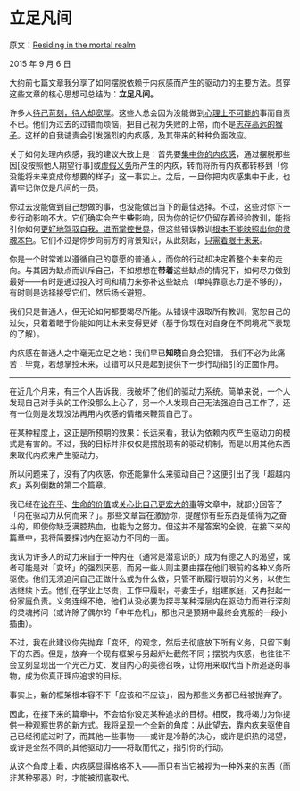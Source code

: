 # 立足凡间

原文：[Residing in the mortal realm](https://mindingourway.com/residing-in-the-mortal-realm/)

2015 年 9 月 6 日

大约前七篇文章我分享了如何摆脱依赖于内疚感而产生的驱动力的主要方法。贯穿这些文章的核心思想可总结为：**立足凡间。**

许多人[待己苛刻，待人却宽厚](https://mindingourway.com/self-compassion/)。这些人总会因为没能做到[心理上不可能的](https://mindingourway.com/where-coulds-go/)事而自责不已。他们为过去的过错而烦恼，把自己视为失败的上帝，而不是[志存高远的猴子](https://mindingourway.com/not-yet-gods/)。这样的自我谴责会引发强烈的内疚感，及其带来的种种负面效应。

关于如何处理内疚感，我的建议大致上是：首先要[集中你的内疚感](https://mindingourway.com/shifting-guilt/)，通过摆脱那些因[没按照他人期望行事]或[虚假义务](https://mindingourway.com/not-because-you-should/)所产生的内疚，转而将所有内疚都转移到「你没能将未来变成你想要的样子」这一事实上。之后，一旦你把内疚感集中于此，也请牢记你仅是凡间的一员。

你过去没能做到自己想做的事，也没能做出当下的最佳选择。不过，这些对你下一步行动影响不大。它们确实会产生**些**影响，因为你的记忆仍留存着经验教训，能指引你如何[更好地驾驭自我，进而掌控世界](https://mindingourway.com/dont-steer-with-guilt/)，但这些错误教训[根本不能映照出你的灵魂本色](https://mindingourway.com/there-are-no/)。它们不过是你步向前方的背景知识，从此刻起，[只需着眼于未来]((https://mindingourway.com/be-a-new-homunculus/))。

你是一个时常难以遵循自己的意愿的普通人，而你的行动却决定着整个未来的走向。与其因为缺点而训斥自己，不如想想在**带着**这些缺点的情况下，如何尽力做到最好——有时是通过投入时间和精力来弥补这些缺点（单纯靠意志力是不够的），有时则是选择接受它们，然后扬长避短。

我们只是普通人，但无论如何都要竭尽所能。从错误中汲取所有教训，宽恕自己的过失，只着着眼于你能如何让未来变得更好（基于你现在对自身在不同境况下表现的了解）。

内疚感在普通人之中毫无立足之地：我们早已**知晓**自身会犯错。 我们不必为此痛苦：毕竟，若想掌控未来，过错可以只是起到提供下一步行动指引的正面作用。

------

在近几个月来，有三个人告诉我，我破坏了他们的驱动力系统。简单来说，一个人发现自己对手头的工作没那么上心了，另一个人发现自己无法强迫自己工作了，还有一位则是发现没法再用内疚感的情绪来鞭策自己了。

在某种程度上，这正是所预期的效果：长远来看，我认为依赖内疚产生驱动力的模式是有害的。不过，我的目标并非仅仅是摆脱现有的驱动机制，而是以用其他东西来取代内疚来产生驱动力。

所以问题来了，没有了内疚感，你还能靠什么来驱动自己？这便引出了我「超越内疚」系列倒数的第二个篇章。

我已经在[论在乎](https://mindingourway.com/on-caring/)、[生命的价值](https://mindingourway.com/the-value-of-a-life/)或[关心比自己更宏大的事](https://mindingourway.com/caring-about-some/)等文章中，就部分回答了「内在驱动力从何而来？」。那些文章旨在激励你，提醒你有些东西是值得为之奋斗的，即使你缺乏满腔热血，也能为之努力。但这并不是答案的全貌，在接下来的篇章中，我将简要探讨内在驱动力不同的一面。

我认为许多人的动力来自于一种内在（通常是潜意识的）成为有德之人的渴望，或者可能是对「变坏」的强烈厌恶，而另一些人则主要由摆在他们眼前的各种义务所驱使。他们无须追问自己正做什么或为什么做，只管不断履行眼前的义务，以使生活继续下去。他们在学业上尽责，工作中履职，寻妻生子，组建家庭，又再担起一份家庭负责。义务连绵不绝，他们从没必要为探寻某种深层内在驱动力而进行深刻的灵魂拷问（或许除了偶尔的「中年危机」，那也只是预期中最终会克服的一段小插曲）。

不过，我在此建议你先抛弃「变坏」的观念，然后去彻底放下所有义务，只留下剩下的东西。但是，放弃一个现有框架与另起炉灶截然不同；摆脱内疚感，也往往不会立刻显现出一个光芒万丈、发自内心的美德召唤，让你用来取代当下所追逐的事物，成为你真正理应追求的目标。

事实上，新的框架根本容不下「应该和不应该」，因为那些义务都已经被抛弃了。

因此，在接下来的篇章中，不会给你设定某种追求的目标。相反，我将竭力为你提供一种观察世界的新方式。我将呈现一个全新的角度：从此望去，靠内疚来驱使自己已经彻底过时了，而其他一些事物——或许是冷静的决心，或许是炽热的渴望，或许是全然不同的其他驱动力——将取而代之，指引你的行动。

从这个角度上看，内疚感显得格格不入——而只有当它被视为一种外来的东西（而非某种邪恶）时，才能被彻底取代。